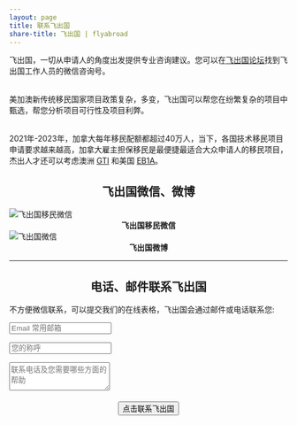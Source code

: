 ```yaml
---
layout: page
title: 联系飞出国
share-title: 飞出国 | flyabroad
---
```


<div>飞出国，一切从申请人的角度出发提供专业咨询建议。您可以在<a href="https://bbs.fcgvisa.com" target="_blank" ref="noopener">飞出国论坛</a>找到飞出国工作人员的微信咨询号。<br><br>

美加澳新传统移民国家项目政策复杂，多变，飞出国可以帮您在纷繁复杂的项目中甄选，帮您分析项目可行性及项目利弊。<br><br>

2021年-2023年，加拿大每年移民配额都超过40万人，当下，各国技术移民项目申请要求越来越高，加拿大雇主担保移民是最便捷最适合大众申请人的移民项目，杰出人才还可以考虑澳洲 <a href="https://bbs.fcgvisa.com/c/skillselect/gti/248" target="_blank" ref="noopener">GTI</a> 和美国 <a href="https://bbs.fcgvisa.com/c/usavisa/employment/202" target="_blank" ref="noopener">EB1A</a>。</div>

<div>
<p><h2 style="text-align:center; font-weight:bold;">飞出国微信、微博</h2></p>
</div>

<div class="container">
  <div class="row justify-content-md-center">
    <div class="col-md-auto">
      <img style="max-widht: 250px; max-height: 150px" src="https://cdn.jsdelivr.net/gh/flyabroadcomcn/gh-flyabroadcomcn.github.io@main/assets/img/contact/wxgh_flyabroad.png" alt="飞出国移民微信" />
      <div style="text-align:center; font-weight:bold;">飞出国移民微信</div>
    </div>
    <div class="col-md-auto">
      <img style="max-widht: 250px; max-height: 150px" src="https://cdn.jsdelivr.net/gh/flyabroadcomcn/gh-flyabroadcomcn.github.io@main/assets/img/contact/weibo_flyabroad.jpg" alt="飞出国微信" />
      <div style="text-align:center; font-weight:bold;">飞出国微博</div>
    </div>
  </div>
</div>

---

<!-- <div style="text-align: center;">
<a href="https://calendly.com/attalitech/meeting" class="schedule-btn actionbtn">
  <span class="far fa-calendar-check" aria-hidden="true"></span>
  Schedule Meeting
</a>
</div> -->

<div>
<h2 style="text-align:center; font-weight:bold;">电话、邮件联系飞出国</h2>
</div>

<div>
<p>不方便微信联系，可以提交我们的在线表格，飞出国会通过邮件或电话联系您:</p>
</div>

<form action="https://formspree.io/zixun@flyabroad.com.hk" method="POST" class="form" id="contact-form">
  <div class="row">
    <div class="col-6">
      <input type="email" name="_replyto" required="required" class="form-control input-lg" placeholder="Email 常用邮箱" title="Email" style="margin-bottom: 15px;">
    </div>
    <div class="col-6">
      <input type="text" name="name" class="form-control input-lg" placeholder="您的称呼" title="Name" style="margin-bottom: 15px;">
    </div>
  </div>
  <input type="hidden" name="_subject" value="New submission from flyabroad.com.cn">
  <textarea type="text" name="content" class="form-control input-lg" placeholder="联系电话及您需要哪些方面的帮助" title="Message" required="required" rows="3"></textarea>
  <input type="text" name="_gotcha" style="display:none">
  <input type="hidden" name="_next" value="?message=Your message was sent to flyabroad successfully, thanks!" />

  <div style="margin-top: 5px; display: flex; margin-bottom: 15px; font-size: 0.7rem;"> 
    <input type="hidden" name="_flyabroad" value="?message=欢迎联系飞出国!" />
  </div>

  <!-- <div style="margin-top: 5px; display: flex; margin-bottom: 15px; font-size: 0.7rem;">
    <input type="checkbox" id="formspree-subscribe" name="formspree-subscribe" value="agree" checked style="margin-top: 2px; margin-right: 4px;" />
    <label for="formspree-subscribe">Sign up to Shiny newsletter (unsubscribe at any time)</label>
  </div> -->

<div style="text-align: center;">
  <button type="submit" class="btn btn-lg btn-primary">点击联系飞出国</button>
</div>

</form>

